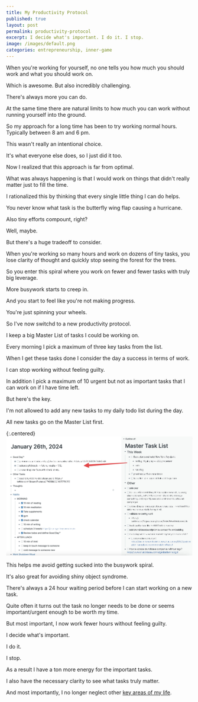 ```yaml
---
title: My Productivity Protocol
published: true
layout: post
permalink: productivity-protocol
excerpt: I decide what's important. I do it. I stop. 
image: /images/default.png
categories: entrepreneurship, inner-game
---
```


When you're working for yourself, no one tells you how much you should work and what you should work on.

Which is awesome. But also incredibly challenging.

There's always more you can do.

At the same time there are natural limits to how much you can work without running yourself into the ground.

So my approach for a long time has been to try working normal hours. Typically between 8 am and 6 pm.

This wasn't really an intentional choice.

It's what everyone else does, so I just did it too.

Now I realized that this approach is far from optimal.

What was always happening is that I would work on things that didn't really matter just to fill the time.

I rationalized this by thinking that every single little thing I can do helps.

You never know what task is the butterfly wing flap causing a hurricane.

Also tiny efforts compount, right?

Well, maybe.

But there's a huge tradeoff to consider.

When you're working so many hours and work on dozens of tiny tasks, you lose clarity of thought and quickly stop seeing the forest for the trees.

So you enter this spiral where you work on fewer and fewer tasks with truly big leverage.

More busywork starts to creep in.

And you start to feel like you're not making progress.

You're just spinning your wheels.

So I've now switchd to a new productivity protocol.

I keep a big Master List of tasks I could be working on.

Every morning I pick a maximum of three key tasks from the list.

When I get these tasks done I consider the day a success in terms of work.

I can stop working without feeling guilty.

In addition I pick a maximum of 10 urgent but not as important tasks that I can work on if I have time left.

But here's the key.

I'm not allowed to add any new tasks to my daily todo list during the day.

All new tasks go on the Master List first.

{:.centered}
![humble vs startup timeline](/images/productivity-protocol.jpeg)

This helps me avoid getting sucked into the busywork spiral.

It's also great for avoiding shiny object syndrome.

There's always a 24 hour waiting period before I can start working on a new task.

Quite often it turns out the task no longer needs to be done or seems important/urgent enough to be worth my time.

But most important, I now work fewer hours without feeling guilty.

I decide what's important. 

I do it.

I stop. 

As a result I have a ton more energy for the important tasks.

I also have the necessary clarity to see what tasks truly matter.

And most importantly, I no longer neglect other [key areas of my life](https://jakobgreenfeld.com/immediate-retirement).

